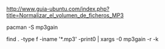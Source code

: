 http://www.guia-ubuntu.com/index.php?title=Normalizar_el_volumen_de_ficheros_MP3

pacman -S mp3gain

find . -type f -iname '*.mp3' -print0 | xargs -0 mp3gain -r -k
